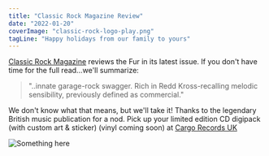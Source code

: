 ```yaml
---
title: "Classic Rock Magazine Review"
date: "2022-01-20"
coverImage: "classic-rock-logo-play.png"
tagLine: "Happy holidays from our family to yours"
---
```


[Classic Rock Magazine](https://www.loudersound.com/classic-rock) reviews the Fur in its latest issue. If you don't have time for the full read...we'll summarize:

> "..innate garage-rock swagger. Rich in Redd Kross-recalling melodic sensibility, previously defined as commercial."

We don't know what that means, but we'll take it! Thanks to the legendary British music publication for a nod. Pick up your limited edition CD digipack (with custom art & sticker) (vinyl coming soon) at [Cargo Records UK](https://cargorecordsdirect.co.uk/products/furbaby-the-tight-spaces-furbaby-the-tight-spaces)

![Something here](/images/classic-rock-review_furbaby.png)
